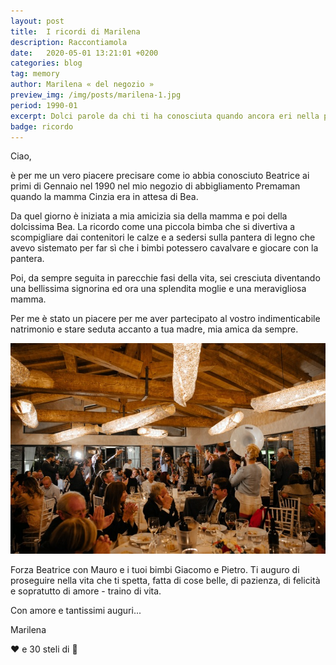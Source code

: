 ```yaml
---
layout: post
title:  I ricordi di Marilena
description: Raccontiamola
date:   2020-05-01 13:21:01 +0200
categories: blog
tag: memory
author: Marilena « del negozio »
preview_img: /img/posts/marilena-1.jpg
period: 1990-01
excerpt: Dolci parole da chi ti ha conosciuta quando ancora eri nella pancia di tua mamma
badge: ricordo
---
```

Ciao,

è  per me un vero piacere precisare come io abbia conosciuto Beatrice ai primi di Gennaio nel 1990 nel mio negozio di abbigliamento Premaman quando la mamma Cinzia era in attesa di Bea.

Da quel giorno è  iniziata a mia amicizia sia della mamma e poi della dolcissima Bea. La ricordo come una piccola bimba che si divertiva a scompigliare dai contenitori le calze e a sedersi sulla pantera di legno che avevo sistemato per far sì che i bimbi potessero cavalvare e giocare con la pantera.

Poi, da sempre seguita in parecchie fasi della vita, sei cresciuta diventando una bellissima signorina ed ora una splendita moglie e una meravigliosa mamma.

Per me è stato un piacere per me aver partecipato al vostro indimenticabile natrimonio e stare seduta accanto a tua madre, mia  amica da sempre.

![matrimonio](/img/posts/marilena-1.jpg)

Forza Beatrice con Mauro e i tuoi bimbi Giacomo e Pietro. Ti auguro di proseguire nella vita che ti spetta, fatta di cose belle, di  pazienza, di felicità e sopratutto di amore - traino di vita.

Con amore e tantissimi auguri...

Marilena

❤ e 30 steli di 🌹

